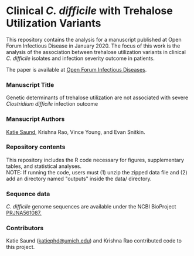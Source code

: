 # Clinical _C. difficile_ with Trehalose Utilization Variants  
This repository contains the analysis for a manuscript published at Open Forum Infectious Disease in January 2020. The focus of this work is the analysis of the association between trehalose utilization variants in clinical _C. difficile_ isolates and infection severity outcome in patients. 

The paper is available at [Open Forum Infectious Diseases](https://academic.oup.com/ofid/article/7/1/ofz548/5696590).

### Manuscript Title
Genetic determinants of trehalose utilization are not associated with severe _Clostridium difficile_ infection outcome
  
### Mansucript Authors
[Katie Saund](https://orcid.org/0000-0002-6214-6713), Krishna Rao, Vince Young, and Evan Snitkin.  

### Repository contents
This repository includes the R code necessary for figures, supplementary tables, and statistical analyses.   
NOTE: If running the code, users must (1) unzip the zipped data file and (2) add an directory named "outputs" inside the data/ directory.
  
### Sequence data  
_C. difficile_ genome sequences are available under the NCBI BioProject [PRJNA561087.](https://www.ncbi.nlm.nih.gov/bioproject/561087)   
  
### Contributors    
Katie Saund (katiephd@umich.edu) and Krishna Rao contributed code to this project.  
